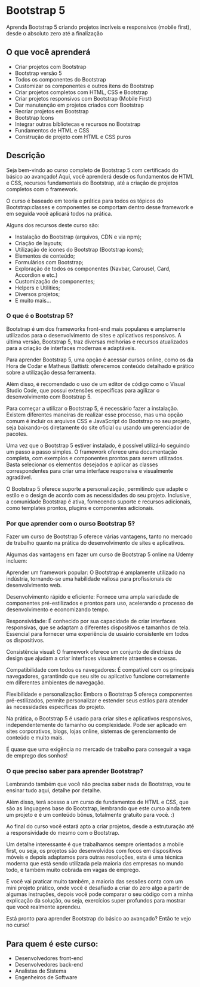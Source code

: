 # Bootstrap 5

Aprenda Bootstrap 5 criando projetos incríveis e responsivos (mobile first), desde o absoluto zero até a finalização

## O que você aprenderá
 - Criar projetos com Bootstrap
 - Bootstrap versão 5
 - Todos os componentes do Bootstrap
 - Customizar os componentes e outros itens do Bootstrap
 - Criar projetos completos com HTML, CSS e Bootstrap
 - Criar projetos responsivos com Bootstrap (Mobile First)
 - Dar manutenção em projetos criados com Bootstrap
 - Recriar projetos em Bootstrap
 - Bootstrap Icons
 - Integrar outras bibliotecas e recursos no Bootstrap
 - Fundamentos de HTML e CSS
 - Construção de projeto com HTML e CSS puros

## Descrição
Seja bem-vindo ao curso completo de Bootstrap 5 com certificado do básico ao avançado! Aqui, você aprenderá desde os fundamentos de HTML e CSS, recursos fundamentais do Bootstrap, até a criação de projetos completos com o framework.

O curso é baseado em teoria e prática para todos os tópicos do Bootstrap:classes e componentes se comportam dentro desse framework e em seguida você aplicará todos na prática. 

Alguns dos recursos deste curso são:

 - Instalação do Bootstrap (arquivos, CDN e via npm);
 - Criação de layouts;
 - Utilização de ícones do Bootstrap (Bootstrap icons);
 - Elementos de conteúdo;
 - Formulários com Bootstrap;
 - Exploração de todos os componentes (Navbar, Carousel, Card, Accordion e etc.)
 - Customização de componentes;
 - Helpers e Utilities;
 - Diversos projetos;
 - E muito mais...

### O que é o Bootstrap 5?
Bootstrap é um dos frameworks front-end mais populares e amplamente utilizados para o desenvolvimento de sites e aplicativos responsivos. A última versão, Bootstrap 5, traz diversas melhorias e recursos atualizados para a criação de interfaces modernas e adaptáveis.

Para aprender Bootstrap 5, uma opção é acessar cursos online, como os da Hora de Codar e Matheus Battisti: oferecemos conteúdo detalhado e prático sobre a utilização dessa ferramenta.

Além disso, é recomendado o uso de um editor de código como o Visual Studio Code, que possui extensões específicas para agilizar o desenvolvimento com Bootstrap 5.

Para começar a utilizar o Bootstrap 5, é necessário fazer a instalação. Existem diferentes maneiras de realizar esse processo, mas uma opção comum é incluir os arquivos CSS e JavaScript do Bootstrap no seu projeto, seja baixando-os diretamente do site oficial ou usando um gerenciador de pacotes.

Uma vez que o Bootstrap 5 estiver instalado, é possível utilizá-lo seguindo um passo a passo simples. O framework oferece uma documentação completa, com exemplos e componentes prontos para serem utilizados. Basta selecionar os elementos desejados e aplicar as classes correspondentes para criar uma interface responsiva e visualmente agradável.

O Bootstrap 5 oferece suporte a personalização, permitindo que adapte o estilo e o design de acordo com as necessidades do seu projeto. Inclusive, a comunidade Bootstrap é ativa, fornecendo suporte e recursos adicionais, como templates prontos, plugins e componentes adicionais.

### Por que aprender com o curso Bootstrap 5?

Fazer um curso de Bootstrap 5 oferece várias vantagens, tanto no mercado de trabalho quanto na prática do desenvolvimento de sites e aplicativos.

Algumas das vantagens em fazer um curso de Bootstrap 5 online na Udemy incluem:

Aprender um framework popular: O Bootstrap é amplamente utilizado na indústria, tornando-se uma habilidade valiosa para profissionais de desenvolvimento web.

Desenvolvimento rápido e eficiente: Fornece uma ampla variedade de componentes pré-estilizados e prontos para uso, acelerando o processo de desenvolvimento e economizando tempo.

Responsividade: É conhecido por sua capacidade de criar interfaces responsivas, que se adaptam a diferentes dispositivos e tamanhos de tela. Essencial para fornecer uma experiência de usuário consistente em todos os dispositivos.

Consistência visual: O framework oferece um conjunto de diretrizes de design que ajudam a criar interfaces visualmente atraentes e coesas.

Compatibilidade com todos os navegadores: É compatível com os principais navegadores, garantindo que seu site ou aplicativo funcione corretamente em diferentes ambientes de navegação.

Flexibilidade e personalização: Embora o Bootstrap 5 ofereça componentes pré-estilizados, permite personalizar e estender seus estilos para atender às necessidades específicas do projeto.

Na prática, o Bootstrap 5 é usado para criar sites e aplicativos responsivos, independentemente do tamanho ou complexidade. Pode ser aplicado em sites corporativos, blogs, lojas online, sistemas de gerenciamento de conteúdo e muito mais.

É quase que uma exigência no mercado de trabalho para conseguir a vaga de emprego dos sonhos!

### O que preciso saber para aprender Bootstrap?

Lembrando também que você não precisa saber nada de Bootstrap, vou te ensinar tudo aqui, detalhe por detalhe.

Além disso, terá acesso a um curso de fundamentos de HTML e CSS, que são as linguagens base do Bootstrap, lembrando que este curso ainda tem um projeto e é um conteúdo bônus, totalmente gratuito para você. :)

Ao final do curso você estará apto a criar projetos, desde a estruturação até a responsividade do mesmo com o Bootstrap.

Um detalhe interessante é que trabalhamos sempre orientados a mobile first, ou seja, os projetos são desenvolvidos com focos em dispositivos móveis e depois adaptamos para outras resoluções, esta é uma técnica moderna que está sendo utilizada pela maioria das empresas no mundo todo, e também muito cobrada em vagas de emprego.

E você vai praticar muito também, a maioria das sessões conta com um mini projeto prático, onde você é desafiado a criar do zero algo a partir de algumas instruções, depois você pode comparar o seu código com a minha explicação da solução, ou seja, exercícios super profundos para mostrar que você realmente aprendeu.

Está pronto para aprender Bootstrap do básico ao avançado? Então te vejo no curso!

## Para quem é este curso:
 - Desenvolvedores front-end
 - Desenvolvedores back-end
 - Analistas de Sistema
 - Engenheiros de Software